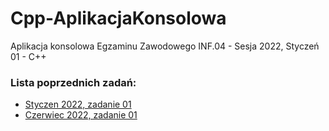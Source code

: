 # Cpp-AplikacjaKonsolowa
Aplikacja konsolowa Egzaminu Zawodowego INF.04 - Sesja 2022, Styczeń 01 - C++

### Lista poprzednich zadań:

- [Styczen 2022, zadanie 01](https://github.com/INF-04/Cpp-AplikacjaKonsolowa/tree/2022-01-Styczen)
- [Czerwiec 2022, zadanie 01](https://github.com/INF-04/Cpp-AplikacjaKonsolowa/tree/2022-01-Czerwiec)
